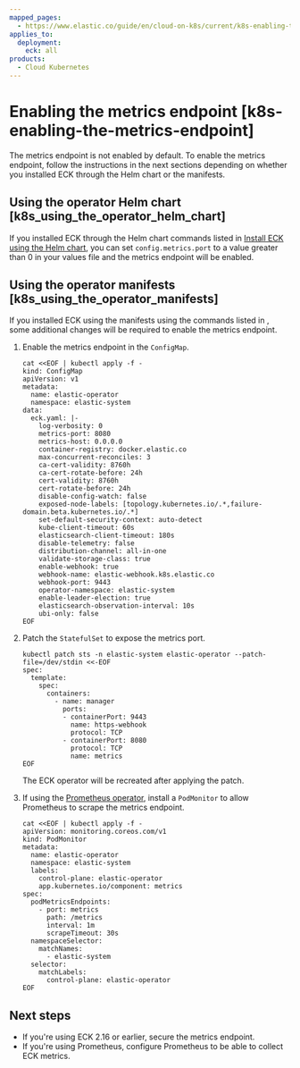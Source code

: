 ```yaml
---
mapped_pages:
  - https://www.elastic.co/guide/en/cloud-on-k8s/current/k8s-enabling-the-metrics-endpoint.html
applies_to:
  deployment:
    eck: all
products:
  - Cloud Kubernetes
---
```


# Enabling the metrics endpoint [k8s-enabling-the-metrics-endpoint]

The metrics endpoint is not enabled by default. To enable the metrics endpoint, follow the instructions in the next sections depending on whether you installed ECK through the Helm chart or the manifests.

## Using the operator Helm chart [k8s_using_the_operator_helm_chart]

If you installed ECK through the Helm chart commands listed in [Install ECK using the Helm chart](../../deploy/cloud-on-k8s/install-using-helm-chart.md), you can set  `config.metrics.port` to a value greater than 0 in your values file and the metrics endpoint will be enabled.


## Using the operator manifests [k8s_using_the_operator_manifests]

If you installed ECK using the manifests using the commands listed in [](../../deploy/cloud-on-k8s/install-using-yaml-manifest-quickstart.md), some additional changes will be required to enable the metrics endpoint.

1. Enable the metrics endpoint in the `ConfigMap`.

    ```shell
    cat <<EOF | kubectl apply -f -
    kind: ConfigMap
    apiVersion: v1
    metadata:
      name: elastic-operator
      namespace: elastic-system
    data:
      eck.yaml: |-
        log-verbosity: 0
        metrics-port: 8080
        metrics-host: 0.0.0.0
        container-registry: docker.elastic.co
        max-concurrent-reconciles: 3
        ca-cert-validity: 8760h
        ca-cert-rotate-before: 24h
        cert-validity: 8760h
        cert-rotate-before: 24h
        disable-config-watch: false
        exposed-node-labels: [topology.kubernetes.io/.*,failure-domain.beta.kubernetes.io/.*]
        set-default-security-context: auto-detect
        kube-client-timeout: 60s
        elasticsearch-client-timeout: 180s
        disable-telemetry: false
        distribution-channel: all-in-one
        validate-storage-class: true
        enable-webhook: true
        webhook-name: elastic-webhook.k8s.elastic.co
        webhook-port: 9443
        operator-namespace: elastic-system
        enable-leader-election: true
        elasticsearch-observation-interval: 10s
        ubi-only: false
    EOF
    ```

2. Patch the `StatefulSet` to expose the metrics port.

    ```shell
    kubectl patch sts -n elastic-system elastic-operator --patch-file=/dev/stdin <<-EOF
    spec:
      template:
        spec:
          containers:
            - name: manager
              ports:
              - containerPort: 9443
                name: https-webhook
                protocol: TCP
              - containerPort: 8080
                protocol: TCP
                name: metrics
    EOF
    ```

    The ECK operator will be recreated after applying the patch.

3. If using the [Prometheus operator](https://prometheus-operator.dev/), install a `PodMonitor` to allow Prometheus to scrape the metrics endpoint.

    ```shell
    cat <<EOF | kubectl apply -f -
    apiVersion: monitoring.coreos.com/v1
    kind: PodMonitor
    metadata:
      name: elastic-operator
      namespace: elastic-system
      labels:
        control-plane: elastic-operator
        app.kubernetes.io/component: metrics
    spec:
      podMetricsEndpoints:
        - port: metrics
          path: /metrics
          interval: 1m
          scrapeTimeout: 30s
      namespaceSelector:
        matchNames:
          - elastic-system
      selector:
        matchLabels:
          control-plane: elastic-operator
    EOF
    ```


## Next steps

* If you're using ECK 2.16 or earlier, secure the metrics endpoint.
* If you're using Prometheus, configure Prometheus to be able to collect ECK metrics.